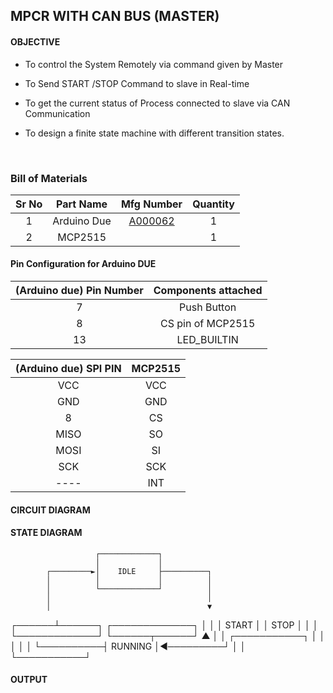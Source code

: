 ## MPCR WITH CAN BUS (MASTER)

#### OBJECTIVE

* To control the System Remotely via command given by Master

* To Send START /STOP Command to slave in Real-time

* To get the current status of Process connected to slave via CAN Communication

* To design a finite state machine with different transition states.

  ​

### Bill of Materials

| Sr No |  Part Name  |                Mfg Number                | Quantity |
| :---: | :---------: | :--------------------------------------: | :------: |
|   1   | Arduino Due | [A000062](https://www.digikey.in/en/products/detail/arduino/A000062/3712582) |    1     |
|   2   |   MCP2515   |                                          |    1     |



#### Pin Configuration for Arduino DUE

| (Arduino due) Pin Number | Components attached |
| :----------------------: | :-----------------: |
|            7             |     Push Button     |
|            8             |  CS pin of MCP2515  |
|            13            |     LED_BUILTIN     |

| (Arduino due) SPI PIN | MCP2515 |
| :-------------------: | :-----: |
|          VCC          |   VCC   |
|          GND          |   GND   |
|           8           |   CS    |
|         MISO          |   SO    |
|         MOSI          |   SI    |
|          SCK          |   SCK   |
|         ----          |   INT   |

#### CIRCUIT DIAGRAM



#### STATE DIAGRAM

                       ┌─────────────┐
                       │             │
            ┌─────────►│    IDLE     ├──────────┐
            │          │             │          │
            │          └─────────────┘          │
            │                                   │
            │                                   ▼
┌──────┴──────┐                      ┌─────────────┐
│                                    │                      │            START             │
│             STOP              │                      │                                    │
└─────────────┘                      └──────┬──────┘
           ▲                                 │
           │          ┌───────────┐          │
           │          │           │          │
           └──────────┤  RUNNING  │◄─────────┘
                      │           │
                      └───────────┘
#### OUTPUT



